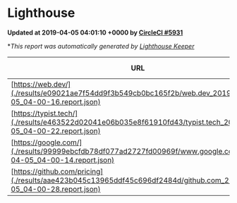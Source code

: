 
# Lighthouse

**Updated at 2019-04-05 04:01:10 +0000 by [CircleCI #5931](https://circleci.com/gh/ItinerisLtd/lighthouse-keeper-example/5931)**

**This report was automatically generated by [Lighthouse Keeper](https://github.com/itinerisltd/lighthouse-keeper)*

| URL | Performance | Accessibility | Best Practices | SEO | PWA | Updated At |
| --- | --- | --- | --- | --- | --- | --- |
| [https://web.dev/](./results/e09021ae7f54dd9f3b549cb0bc165f2b/web.dev_2019-04-05_04-00-16.report.json) | 0.96 | 0.93 | 0.93 | 0.96 | 1 | 2019-04-05T04:00:16.161Z |
| [https://typist.tech/](./results/e463522d02041e06b035e8f61910fd43/typist.tech_2019-04-05_04-00-22.report.json) | 1 |  |  |  |  | 2019-04-05T04:00:22.173Z |
| [https://google.com/](./results/99999ebcfdb78df077ad2727fd00969f/www.google.com_2019-04-05_04-00-14.report.json) | 0.94 | 0.71 | 0.93 | 0.8 | 0.58 | 2019-04-05T04:00:14.091Z |
| [https://github.com/pricing](./results/aae423b045c13965ddf45c696df2484d/github.com_2019-04-05_04-00-28.report.json) | 0.59 | 0.89 | 0.93 | 0.9 | 0.58 | 2019-04-05T04:00:28.613Z |
